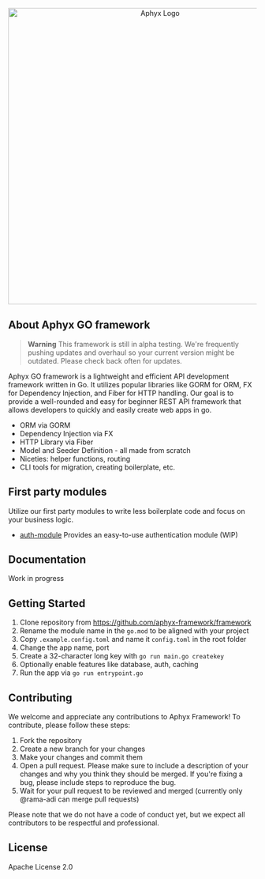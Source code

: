 <p align="center"><a href="https://github.com/aphyx-framework/framework" target="_blank"><img src="https://i.vgy.me/6hD4rq.png" width="600" alt="Aphyx Logo"></a></p>

## About Aphyx GO framework

> **Warning**
> This framework is still in alpha testing. We're frequently pushing updates and overhaul so your current version might
> be outdated. Please check back often for updates.

Aphyx GO framework is a lightweight and efficient API development framework written in Go. It utilizes popular libraries
like GORM for ORM, FX for Dependency Injection, and Fiber for HTTP handling. Our goal is to provide a well-rounded and
easy for beginner REST API framework that allows developers to quickly and easily create web apps in go.

- ORM via GORM
- Dependency Injection via FX
- HTTP Library via Fiber
- Model and Seeder Definition - all made from scratch
- Niceties: helper functions, routing
- CLI tools for migration, creating boilerplate, etc.

## First party modules

Utilize our first party modules to write less boilerplate code and focus on your business logic.

- [auth-module](https://github.com/aphyx-framework/auth-module) Provides an easy-to-use authentication module (WIP)

## Documentation

Work in progress

## Getting Started

1. Clone repository from https://github.com/aphyx-framework/framework
2. Rename the module name in the `go.mod` to be aligned with your project
3. Copy `.example.config.toml` and name it `config.toml` in the root folder
4. Change the app name, port
5. Create a 32-character long key with `go run main.go createkey`
6. Optionally enable features like database, auth, caching
7. Run the app via `go run entrypoint.go`

## Contributing

We welcome and appreciate any contributions to Aphyx Framework! To contribute, please follow these steps:

1. Fork the repository
2. Create a new branch for your changes
3. Make your changes and commit them
4. Open a pull request. Please make sure to include a description of your changes and why you think they should be
   merged. If you're fixing a bug, please include steps to reproduce the bug.
5. Wait for your pull request to be reviewed and merged (currently only @rama-adi can merge pull requests)

Please note that we do not have a code of conduct yet, but we expect all contributors to be respectful and professional.

## License

Apache License 2.0